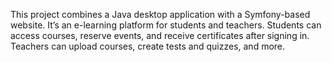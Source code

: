 This project combines a Java desktop application with a Symfony-based website. It’s an e-learning platform for students and teachers. Students can access courses, reserve events, and receive certificates after signing in. Teachers can upload courses, create tests and quizzes, and more.
